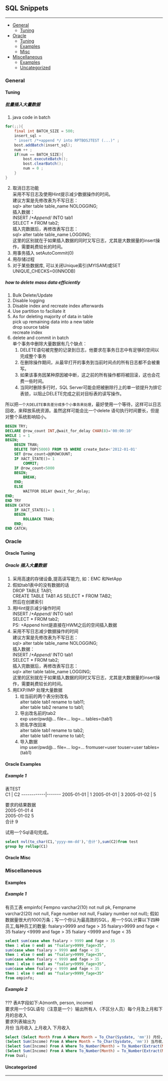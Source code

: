 ## SQL Snippets
---

* [General](#general)
    - [Tuning](#tuning)
* [Oracle](#oracle)
    - [Tuning](#oracle-tuning)
    - [Examples](#oracle-examples)
    - [Misc](#oracle-misc)
* [Miscellaneous](#miscellaneous)
    - [Examples](#examples)
    - [Uncategorized](#uncategorized)

### General
#### Tuning

##### 批量插入大量数据
1. java code in batch  
```java
for(;;){ 
    final int BATCH_SIZE = 500;
    insert_sql =
    " insert /*+append */ into RPTBOSJTEST (...)" ;
    bost.addBatch(insert_sql);
    num ++ ;
    if(num == BATCH_SIZE){
        bost.executeBatch();
        bost.clearBatch();
        num = 0 ;
    }
}
```

2. 取消日志功能  
采用不写日志及使用Hint提示减少数据操作的时间。  
建议方案是先修改表为不写日志：  
sql> alter table table_name NOLOGGING;  
插入数据：  
INSERT /*+Append*/ INTO tab1  
SELECT * FROM tab2;  
插入完数据后，再修改表写日志：  
sql> alter table table_name LOGGING;  
这里的区别就在于如果插入数据的同时又写日志，尤其是大数据量的insert操作，需要耗费较长的时间。
3. 用事务插入 setAutoCommit(0)
4. 用存储过程
5. 对于某些数据库, 可以关闭Unique索引(MYISAM)或SET UNIQUE_CHECKS=0(INNODB)

##### how to delete mass data efficiently  
1. Bulk Delete/Update
2. Disable logging
3. Disable index and recreate index afterwards
4. Use partition to faciliate it
5. As for deleting majority of data in table  
pick up remaining data into a new table  
drop source table  
recreate index
6. delete and commit in batch  
单个事务中删除大量数据有几个缺点：  
    1. DELETE语句被完整的记录到日志，他要求在事务日志中有足够的空间以完成整个事务
    2. 在删除操作期间，从最早打开的事务到当前时间点的所有日志都不会被重写。
    3. 如果该事务因某种原因被中断，这之前的所有操作都将被回滚，这也会花费一些时间。
    4. 当同时删除多行时，SQL Server可能会把被删除行上的单一锁提升为排它表锁，以阻止DELETE完成之前对目标表的读写操作。

所以把`一个大DELETE事务差分成多个小事务来处理`，最好使用一个等待，这样可以日志回收，来释放系统资源。虽然这样可能会比一个delete 语句执行时间要长，但是对整个系统影响较小。

```sql 
BEGIN TRY;
DECLARE @row_count INT,@wait_for_delay CHAR(8)='00:00:10'
WHILE 1 = 1
BEGIN;
    BEGIN TRAN;
    DELETE TOP(5000) FROM tb WHERE create_Date<'2012-01-01'
    SET @row_count=@@ROWCOUNT;
    IF XACT_STATE()= 1 
        COMMIT;
    IF @row_count<5000
    BEGIN;
        BREAK;
    END;
    ELSE
        WAITFOR DELAY @wait_for_delay;
END;
END TRY
BEGIN CATCH
    IF XACT_STATE()= 1
    BEGIN
        ROLLBACK TRAN;
    END;
END CATCH; 
```

### Oracle
#### Oracle Tuning
##### Oracle 插入大量数据
1. 采用高速的存储设备,提高读写能力, 如：EMC 和NetApp
2. 假如tab1表中的没有数据的话  
DROP TABLE TAB1;  
CREATE TABLE TAB1 AS SELECT * FROM TAB2;  
然后在创建索引  
3. 用Hint提示减少操作时间  
INSERT /*+Append*/ INTO tab1  
SELECT * FROM tab2;  
PS: +Append hint是直接在HWM之后的空间插入数据
4. 采用不写日志减少数据操作的时间  
建议方案是先修改表为不写日志：  
sql> alter table table_name NOLOGGING;  
插入数据：  
INSERT /*+Append*/ INTO tab1  
SELECT * FROM tab2;  
插入完数据后，再修改表写日志：  
sql> alter table table_name LOGGING;  
这里的区别就在于如果插入数据的同时又写日志，尤其是大数据量的insert操作，需要耗费较长的时间。  
5. 用EXP/IMP 处理大量数据  
    1. 给当前的两个表分别改名  
    alter table tab1 rename to tab11;  
    alter table tab2 rename to tab1;  
    2. 导出改名前的tab2  
    exp user/pwd@... file=... log=... tables=(tab1)
    3. 把名字改回来  
    alter table tab1 rename to tab2;  
    alter table tab11 rename to tab1;  
    4. 导入数据  
    imp user/pwd@... file=... log=... fromuser=user touser=user tables=(tab1)

#### Oracle Examples
##### Example 1
表TEST  
C1          | C2 
------------|-------
2005-01-01  | 1 
2005-01-01  | 3 
2005-01-02  | 5 

要求的结果数据  
2005-01-01  4   
2005-01-02  5   
合计 9   

试用一个Sql语句完成。 
```sql
select nvl(to_char(C1,'yyyy-mm-dd'),'合计'),sum(C2)from test 
group by rollup(C1)
```



#### Oracle Misc

### Miscellaneous
#### Examples
##### Example 1
有员工表 empinfo( 
Fempno varchar2(10) not null pk, 
Fempname varchar2(20) not null, 
Fage number not null, 
Fsalary number not null); 
假如数据量很大约1000万条；写一个你认为最高效的SQL，用一个SQL计算以下四种员工,每种员工的数量:
fsalary>9999 and fage > 35 
fsalary>9999 and fage < 35 
fsalary <9999 and fage > 35 
fsalary <9999 and fage < 35 

```sql
select sum(case when fsalary > 9999 and fage > 35
then 1 else 0 end) as "fsalary>9999_fage>35",
sum(case when fsalary > 9999 and fage < 35
then 1 else 0 end) as "fsalary>9999_fage<35",
sum(case when fsalary < 9999 and fage > 35
then 1 else 0 end) as "fsalary<9999_fage>35",
sum(case when fsalary < 9999 and fage < 35
then 1 else 0 end) as "fsalary<9999_fage<35"
from empinfo;
```

##### Example 2
???
表A字段如下:A(month, person, income)  
要求用一个SQL语句（注意是一个）输出所有人（不区分人员）每个月及上月和下月的总收入   
要求列表输出为   
月份 当月收入 上月收入 下月收入  
```sql
Select (Select Month From A Where Month = To_Char(Sysdate, 'mm')) 月份,
(Select Sum(Income) From A Where Month = To_Char(Sysdate, 'mm')) 当月收入,
(Select Sum(Income) From A Where To_Number(Month) = To_Number(Extract(Month From Sysdate)) - 1) 上月收入,
(Select Sum(Income) From A Where To_Number(Month) = To_Number(Extract(Month From Sysdate)) 1) 下月收入
From Dual;
```

#### Uncategorized


---